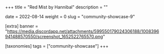 +++
title = "Red Mist by Hannibal"
description = ""

date = 2022-08-14
weight = 0
slug = "community-showcase-9"

[extra]
banner = "https://media.discordapp.net/attachments/599550179024306188/1008396941488570550/screenshot_1652522765570.png"

[taxonomies]
tags = ["community-showcase"]
+++